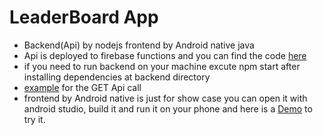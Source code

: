 # LeaderBoard App

- Backend(Api) by nodejs frontend by Android native java
- Api is deployed to firebase functions and you can find the code [here](https://github.com/mahmoudgmaa/leaderboard/tree/master/backend)
- if you need to run backend on your machine excute npm start after installing dependencies at backend directory
- [example](https://us-central1-leaderboard-b8561.cloudfunctions.net/expressApi/api/leaderbord?currentUserId=zJsI8m74uqOI3el3EM1u64kbUWd2) for the GET Api call
- frontend by Android native is just for show case you can open it with android studio, build it and run it on your phone and here is a [Demo](https://github.com/mahmoudgmaa/leaderboard/blob/master/app/release/app-release.apk) to try it.